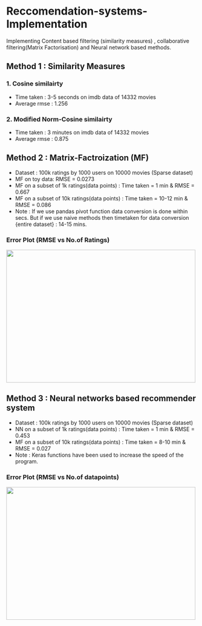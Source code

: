 # Reccomendation-systems-Implementation
Implementing Content based filtering (similarity measures) ,  collaborative filtering(Matrix Factorisation) and Neural network based methods.

## Method 1 : Similarity Measures
### 1. Cosine similairty
  * Time taken : 3-5 seconds on imdb data of 14332 movies
  * Average rmse : 1.256
### 2. Modified Norm-Cosine similairty
 * Time taken : 3 minutes on imdb data of 14332 movies
  * Average rmse :  0.875

## Method 2 : Matrix-Factroization (MF)
 * Dataset : 100k ratings by 1000 users on 10000 movies (Sparse dataset) 
 * MF on toy data: RMSE = 0.0273
 * MF on a subset of 1k ratings(data points) : Time taken = 1 min & RMSE = 0.667
 * MF on a subset of 10k ratings(data points) : Time taken = 10-12 min & RMSE = 0.086
 * Note : If we use pandas pivot function data conversion is done within secs. But if we use naive methods then timetaken for data conversion {entire dataset} : 14-15 mins. 
 ### Error Plot (RMSE vs No.of Ratings) 
<img src="https://github.com/adarshX/Recommendation-systems-Implementation/blob/master/Matrix%20Factorization/RMSE_vs_datapoints.png" width="500" height="350" />


## Method 3 : Neural networks based recommender system
  * Dataset : 100k ratings by 1000 users on 10000 movies (Sparse dataset) 
  * NN on a subset of 1k ratings(data points) : Time taken = 1 min & RMSE = 0.453
  * MF on a subset of 10k ratings(data points) : Time taken = 8-10 min & RMSE = 0.027
  * Note : Keras functions have been used to increase the speed of the program.
  ### Error Plot (RMSE vs No.of datapoints)
  <img src = "https://github.com/adarshX/Recommendation-systems-Implementation/blob/master/Neural%20network%20Recommender%20system/NN_RMSE_vs_datapoints.png" width="500" height="350" />
   
   
